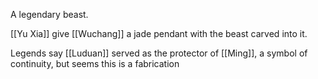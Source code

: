 A legendary beast. 

[[Yu Xia]] give [[Wuchang]] a jade pendant with the beast carved into it.

Legends say [[Luduan]] served as the protector of [[Ming]], a symbol of continuity, but seems this is a fabrication